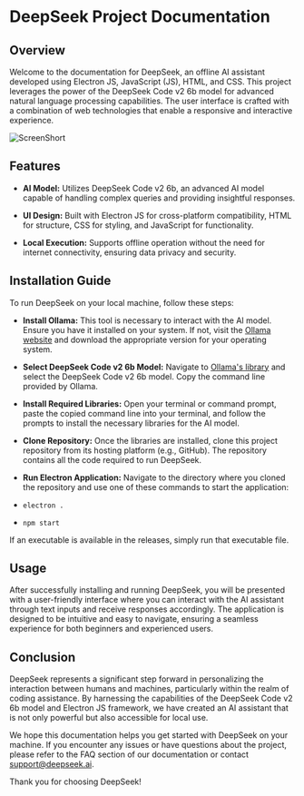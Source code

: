 # DeepSeek Project Documentation

  

## Overview

Welcome to the documentation for DeepSeek, an offline AI assistant developed using Electron JS, JavaScript (JS), HTML, and CSS. This project leverages the power of the DeepSeek Code v2 6b model for advanced natural language processing capabilities. The user interface is crafted with a combination of web technologies that enable a responsive and interactive experience.

![ScreenShort](https://media.discordapp.net/attachments/1252576401631084554/1334552599218880562/image.png?ex=679cf276&is=679ba0f6&hm=ef48e786502f9037fa3e28b292c129b21be5b60c6a780f887c0828452edc8991&=&format=webp&quality=lossless&width=629&height=581)  

## Features

  

- **AI Model:** Utilizes DeepSeek Code v2 6b, an advanced AI model capable of handling complex queries and providing insightful responses.

  

- **UI Design:** Built with Electron JS for cross-platform compatibility, HTML for structure, CSS for styling, and JavaScript for functionality.

- **Local Execution:** Supports offline operation without the need for internet connectivity, ensuring data privacy and security.

  

## Installation Guide

  

To run DeepSeek on your local machine, follow these steps:

  

-  **Install Ollama:** This tool is necessary to interact with the AI model. Ensure you have it installed on your system. If not, visit the [Ollama website](https://ollama.com) and download the appropriate version for your operating system.

  

-  **Select DeepSeek Code v2 6b Model:** Navigate to [Ollama's library](https://ollama.com/library) and select the DeepSeek Code v2 6b model. Copy the command line provided by Ollama.

  

-  **Install Required Libraries:** Open your terminal or command prompt, paste the copied command line into your terminal, and follow the prompts to install the necessary libraries for the AI model.

  

-  **Clone Repository:** Once the libraries are installed, clone this project repository from its hosting platform (e.g., GitHub). The repository contains all the code required to run DeepSeek.

  

-  **Run Electron Application:** Navigate to the directory where you cloned the repository and use one of these commands to start the application:

-  `electron .`

-  `npm start`

If an executable is available in the releases, simply run that executable file.

  

## Usage

  

After successfully installing and running DeepSeek, you will be presented with a user-friendly interface where you can interact with the AI assistant through text inputs and receive responses accordingly. The application is designed to be intuitive and easy to navigate, ensuring a seamless experience for both beginners and experienced users.

  

## Conclusion

  

DeepSeek represents a significant step forward in personalizing the interaction between humans and machines, particularly within the realm of coding assistance. By harnessing the capabilities of the DeepSeek Code v2 6b model and Electron JS framework, we have created an AI assistant that is not only powerful but also accessible for local use.

  

We hope this documentation helps you get started with DeepSeek on your machine. If you encounter any issues or have questions about the project, please refer to the FAQ section of our documentation or contact support@deepseek.ai.

Thank you for choosing DeepSeek!
